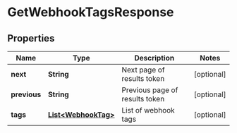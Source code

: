 

# GetWebhookTagsResponse


## Properties

| Name | Type | Description | Notes |
|------------ | ------------- | ------------- | -------------|
|**next** | **String** | Next page of results token |  [optional] |
|**previous** | **String** | Previous page of results token |  [optional] |
|**tags** | [**List&lt;WebhookTag&gt;**](WebhookTag.md) | List of webhook tags |  [optional] |



